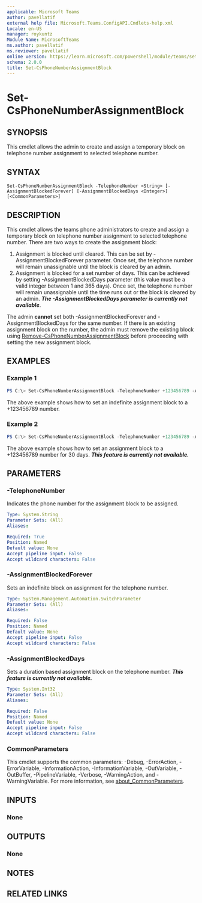 ```yaml
---
applicable: Microsoft Teams
author: pavellatif
external help file: Microsoft.Teams.ConfigAPI.Cmdlets-help.xml
Locale: en-US
manager: roykuntz
Module Name: MicrosoftTeams
ms.author: pavellatif
ms.reviewer: pavellatif
online version: https://learn.microsoft.com/powershell/module/teams/set-csphonenumberassignmentblock
schema: 2.0.0
title: Set-CsPhoneNumberAssignmentBlock
---
```


# Set-CsPhoneNumberAssignmentBlock

## SYNOPSIS
This cmdlet allows the admin to create and assign a temporary block on telephone number assignment to selected telephone number.

## SYNTAX

```
Set-CsPhoneNumberAssignmentBlock -TelephoneNumber <String> [-AssignmentBlockedForever] [-AssignmentBlockedDays <Integer>] [<CommonParameters>]
```

## DESCRIPTION
This cmdlet allows the teams phone administrators to create and assign a temporary block on telephone number assignment to selected telephone number. There are two ways to create the assignment block:
1. Assignment is blocked until cleared. This can be set by -AssignmentBlockedForever parameter. Once set, the telephone number will remain unassignable until the block is cleared by an admin.
2. Assignment is blocked for a set number of days. This can be achieved by setting -AssignmentBlockedDays parameter (this value must be a valid integer between 1 and 365 days). Once set, the telephone number will remain unassignable until the time runs out or the block is cleared by an admin. ***The -AssignmentBlockedDays parameter is currently not available***. 

 The admin **cannot** set both -AssignmentBlockedForever and -AssignmentBlockedDays for the same number. If there is an existing assignment block on the number, the admin must remove the existing block using [Remove-CsPhoneNumberAssignmentBlock](https://learn.microsoft.com/powershell/module/teams/remove-csphonenumberassignmentblock) before proceeding with setting the new assignment block.

## EXAMPLES

### Example 1
```powershell
PS C:\> Set-CsPhoneNumberAssignmentBlock -TelephoneNumber +123456789 -AssignmentBlockedForever
```

The above example shows how to set an indefinite assignment block to a +123456789 number.

### Example 2
```powershell
PS C:\> Set-CsPhoneNumberAssignmentBlock -TelephoneNumber +123456789 -AssignmentBlockedDays 30
```

The above example shows how to set an assignment block to a +123456789 number for 30 days. ***This feature is currently not available.***

## PARAMETERS

### -TelephoneNumber
Indicates the phone number for the assignment block to be assigned.

```yaml
Type: System.String
Parameter Sets: (All)
Aliases:

Required: True
Position: Named
Default value: None
Accept pipeline input: False
Accept wildcard characters: False
```

### -AssignmentBlockedForever
Sets an indefinite block on assignment for the telephone number.

```yaml
Type: System.Management.Automation.SwitchParameter
Parameter Sets: (All)
Aliases:

Required: False
Position: Named
Default value: None
Accept pipeline input: False
Accept wildcard characters: False
```

### -AssignmentBlockedDays
Sets a duration based assignment block on the telephone number. ***This feature is currently not available.***

```yaml
Type: System.Int32
Parameter Sets: (All)
Aliases:

Required: False
Position: Named
Default value: None
Accept pipeline input: False
Accept wildcard characters: False
```


### CommonParameters
This cmdlet supports the common parameters: -Debug, -ErrorAction, -ErrorVariable, -InformationAction, -InformationVariable, -OutVariable, -OutBuffer, -PipelineVariable, -Verbose, -WarningAction, and -WarningVariable. For more information, see [about_CommonParameters](http://go.microsoft.com/fwlink/?LinkID=113216).

## INPUTS

### None

## OUTPUTS

### None

## NOTES

## RELATED LINKS
